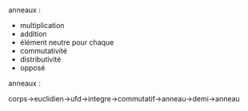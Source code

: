 
anneaux :
- multiplication
- addition
- élément neutre pour chaque
- commutativité
- distributivité
- opposé


anneaux :   

corps→euclidien→ufd→integre→commutatif→anneau→demi→anneau